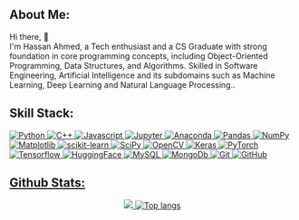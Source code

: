 ## About Me:

<!--
**HassanAhmed0723/HassanAhmed0723** is a ✨ _special_ ✨ repository because its `README.md` (this file) appears on your GitHub profile.

Here are some ideas to get you started:

- 🔭 I’m currently working on ...
- 🌱 I’m currently learning ...
- 👯 I’m looking to collaborate on ...
- 🤔 I’m looking for help with ...
- 💬 Ask me about ...
- 📫 How to reach me: ...
- 😄 Pronouns: ...
- ⚡ Fun fact: ...
-->
Hi there, 👋 
</br>
I'm Hassan Ahmed, a Tech enthusiast and a CS Graduate with strong foundation in core programming concepts, including Object-Oriented
Programming, Data Structures, and Algorithms. Skilled in Software Engineering, Artificial Intelligence and its subdomains
such as Machine Learning, Deep Learning and Natural Language Processing.. 

## Skill Stack:

<p align="left">
 <a href="#">
<img alt="Python" src="https://img.shields.io/badge/python%20-%2314354C.svg?&style=for-the-badge&logo=python&logoColor=white"/>
<img alt="C++" src="https://img.shields.io/badge/c++%20-%2300599C.svg?&style=for-the-badge&logo=c%2B%2B&ogoColor=white"/>
<img alt="Javascript" src="https://shields.io/badge/JavaScript-F7DF1E?logo=JavaScript&logoColor=000&style=for-the-badge"/>
<img alt="Jupyter" src="https://img.shields.io/badge/Jupyter%20-%23F37626.svg?&style=for-the-badge&logo=Jupyter&logoColor=white" />
<img alt="Anaconda" src="https://img.shields.io/badge/Anaconda-%2344A833.svg?style=for-the-badge&logo=anaconda&logoColor=white") />
<img alt="Pandas" src="https://img.shields.io/badge/pandas%20-%23150458.svg?&style=for-the-badge&logo=pandas&logoColor=white" />
<img alt="NumPy" src="https://img.shields.io/badge/numpy%20-%23013243.svg?&style=for-the-badge&logo=numpy&logoColor=white" />
<img alt="Matplotlib" src="https://img.shields.io/badge/Matplotlib-%23ffffff.svg?style=for-the-badge&logo=Matplotlib&logoColor=black" />
<img alt="scikit-learn" src="https://img.shields.io/badge/scikit--learn-%23F7931E.svg?style=for-the-badge&logo=scikit-learn&logoColor=white" />
<img alt="SciPy" src="https://img.shields.io/badge/SciPy-%230C55A5.svg?style=for-the-badge&logo=scipy&logoColor=%white" />
<img alt="OpenCV" src="https://img.shields.io/badge/opencv-%23white.svg?style=for-the-badge&logo=opencv&logoColor=white" />
<img alt="Keras" src="https://img.shields.io/badge/Keras-%23D00000.svg?style=for-the-badge&logo=Keras&logoColor=white" />
<img alt="PyTorch" src="https://img.shields.io/badge/PyTorch-%23EE4C2C.svg?style=for-the-badge&logo=PyTorch&logoColor=white" />
<img alt="Tensorflow" src="https://img.shields.io/badge/TensorFlow-FF6F00?style=for-the-badge&logo=tensorflow&logoColor=white" />
<img alt="HuggingFace" src= "https://img.shields.io/badge/-HuggingFace-FDEE21?style=for-the-badge&logo=HuggingFace&logoColor=black" />
<img alt='MySQL' src="https://img.shields.io/badge/SQL-MySQL?style=for-the-badge&logo=mysql&color=F29111"/>
<img alt='MongoDb' src="https://img.shields.io/badge/MongoDB-4EA94B?style=for-the-badge&logo=mongodb&logoColor=white"/>
<img alt="Git" src="https://img.shields.io/badge/git%20-%23F05033.svg?&style=for-the-badge&logo=git&logoColor=white"/>
<img alt="GitHub" src="https://img.shields.io/badge/github-%23121011.svg?style=for-the-badge&logo=github&logoColor=white"/>
</p>

## Github Stats:

<p align="center">
    <img src="https://github-readme-stats.vercel.app/api?username=HassanAhmed0723&show_icons=true">
    <!--
    <img src="https://github-readme-stats.vercel.app/api/top-langs/?username=HassanAhmed0723&hide=java,html,tex&title_color=ffffff&text_color=c9cacc&icon_color=2bbc8a&bg_color=1d1f21&langs_count=4">
    -->
    <img alt="Top langs" src="https://github-readme-stats.vercel.app/api/top-langs/?username=HassanAhmed0723&layout=compact&&langs_count=8"/>
</div>
</p>
